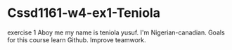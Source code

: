 # Cssd1161-w4-ex1-Teniola
exercise 1 
Aboy me 
my name is teniola yusuf.
I'm Nigerian-canadian.
Goals for this course 
learn Github.
Improve teamwork.
